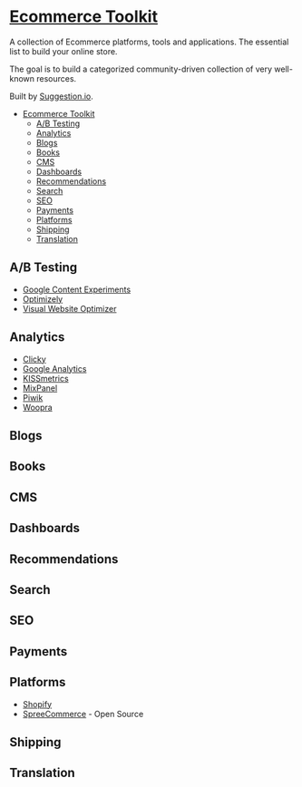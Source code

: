 # <a href="http://www.ecommerce-toolkit.com">Ecommerce Toolkit</a>

A collection of Ecommerce platforms, tools and applications. The essential list to build your online store.

The goal is to build a categorized community-driven collection of very well-known resources.

Built by [Suggestion.io](https://www.suggestion.io).

* [Ecommerce Toolkit](#ecommerce-toolkit)
  * [A/B Testing](#ab-testing)
  * [Analytics](#analytics)
  * [Blogs](#blogs)
  * [Books](#books)
  * [CMS](#cms)
  * [Dashboards](#dashboards)
  * [Recommendations](#recommendations)
  * [Search](#search)
  * [SEO](#seo)
  * [Payments](#payments)
  * [Platforms](#platforms)
  * [Shipping](#shipping)
  * [Translation](#translation)

## A/B Testing

* [Google Content Experiments](https://developers.google.com/analytics/devguides/platform/experiments-overview)
* [Optimizely](https://www.optimizely.com/)
* [Visual Website Optimizer](https://vwo.com/)

## Analytics

* [Clicky](http://clicky.com/)
* [Google Analytics](https://www.google.com/analytics)
* [KISSmetrics](https://www.kissmetrics.com/)
* [MixPanel](https://mixpanel.com/)
* [Piwik](http://piwik.org/)
* [Woopra](https://www.woopra.com/)

## Blogs

## Books

## CMS

## Dashboards

## Recommendations

## Search

## SEO

## Payments

## Platforms
* [Shopify](https://www.shopify.com)
* [SpreeCommerce](https://spreecommerce.com) - Open Source

## Shipping

## Translation
